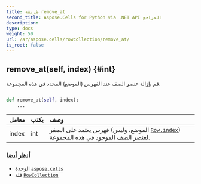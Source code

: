 ```yaml
---
title: طريقة remove_at
second_title: Aspose.Cells for Python via .NET API المراجع
description:
type: docs
weight: 50
url: /ar/aspose.cells/rowcollection/remove_at/
is_root: false
---
```

##  remove_at(self, index) {#int}
قم بإزالة عنصر الصف عند الفهرس (الموضع) المحدد في هذه المجموعة.



```python

def remove_at(self, index):
    ...
```


| معامل| يكتب| وصف|
| :- | :- | :- |
| index | int | فهرس يعتمد على الصفر (الموضع، وليس [`Row.index`](/cells/python-net/ar/aspose.cells/row#index)) لعنصر الصف الموجود في هذه المجموعة.|



###  أنظر أيضا
* الوحدة [`aspose.cells`](../../)
* فئة [`RowCollection`](/cells/python-net/ar/aspose.cells/rowcollection)
